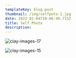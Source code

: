 ```yaml
---
templateKey: blog-post
thumbnail: /img/selfpoto-1.jpg
date: 2022-02-04T10:06:48.715Z
title: Self Photo
description: 
---
```

![clay-images-17](/img/selfpoto-2.jpg)

![clay-images-15](/img/selfpoto-3.jpg)


